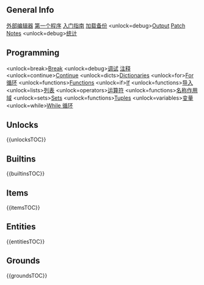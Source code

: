 ## General Info
[外部编辑器](docs/external_editor.md)      [第一个程序](docs/first_program.md)      [入门指南](docs/getting_started.md)      [加载备份](docs/backup.md)      <unlock=debug>[Output](docs/output.md)      </unlock>[Patch Notes](docs/patchnotes.md)      <unlock=debug>[统计](docs/stats.md)      </unlock>

## Programming
<unlock=break>[Break](docs/scripting/break.md)      </unlock><unlock=debug>[调试](docs/scripting/debug.md)      </unlock>[注释](docs/scripting/comments.md)      <unlock=continue>[Continue](docs/scripting/continue.md)      </unlock><unlock=dicts>[Dictionaries](docs/scripting/dicts.md)      </unlock><unlock=for>[For 循环](docs/scripting/for.md)      </unlock><unlock=functions>[Functions](docs/scripting/functions.md)      </unlock><unlock=if>[If](docs/scripting/if.md)      </unlock><unlock=functions>[导入](docs/scripting/import.md)      </unlock><unlock=lists>[列表](docs/scripting/lists.md)      </unlock><unlock=operators>[运算符](docs/scripting/operators.md)      </unlock><unlock=functions>[名称作用域](docs/scripting/scopes.md)      </unlock><unlock=sets>[Sets](docs/scripting/sets.md)      </unlock><unlock=functions>[Tuples](docs/scripting/tuples.md)      </unlock><unlock=variables>[变量](docs/scripting/variables.md)      </unlock><unlock=while>[While 循环](docs/scripting/while.md)      </unlock>

## Unlocks
{{unlocksTOC}}

## Builtins
{{builtinsTOC}}

## Items
{{itemsTOC}}

## Entities
{{entitiesTOC}}

## Grounds
{{groundsTOC}}